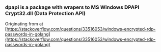 ### dpapi is a package with wrapers to MS Windows DPAPI Crypt32.dll (Data Protection API)

Originating from at [https://stackoverflow.com/questions/33516053/windows-encrypted-rdp-passwords-in-golang](https://stackoverflow.com/questions/33516053/windows-encrypted-rdp-passwords-in-golang)